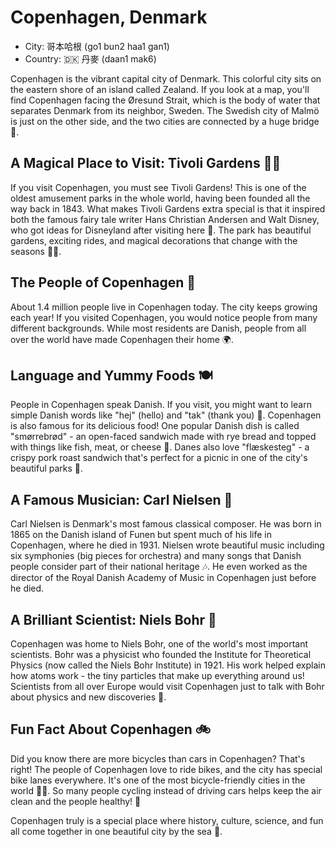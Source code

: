 # Copenhagen, Denmark

- City: 哥本哈根 (go1 bun2 haa1 gan1)
- Country: 🇩🇰 丹麥 (daan1 mak6)

Copenhagen is the vibrant capital city of Denmark. This colorful city sits on the eastern shore of an island called Zealand. If you look at a map, you'll find Copenhagen facing the Øresund Strait, which is the body of water that separates Denmark from its neighbor, Sweden. The Swedish city of Malmö is just on the other side, and the two cities are connected by a huge bridge 🌉.

## A Magical Place to Visit: Tivoli Gardens 🎢🎠

If you visit Copenhagen, you must see Tivoli Gardens! This is one of the oldest amusement parks in the whole world, having been founded all the way back in 1843. What makes Tivoli Gardens extra special is that it inspired both the famous fairy tale writer Hans Christian Andersen and Walt Disney, who got ideas for Disneyland after visiting here 🌟. The park has beautiful gardens, exciting rides, and magical decorations that change with the seasons 🌷🎡.

## The People of Copenhagen 👥

About 1.4 million people live in Copenhagen today. The city keeps growing each year! If you visited Copenhagen, you would notice people from many different backgrounds. While most residents are Danish, people from all over the world have made Copenhagen their home 🌍.

## Language and Yummy Foods 🍽️

People in Copenhagen speak Danish. If you visit, you might want to learn simple Danish words like "hej" (hello) and "tak" (thank you) 💬. Copenhagen is also famous for its delicious food! One popular Danish dish is called "smørrebrød" - an open-faced sandwich made with rye bread and topped with things like fish, meat, or cheese 🥪. Danes also love "flæskesteg" - a crispy pork roast sandwich that's perfect for a picnic in one of the city's beautiful parks 🌳.

## A Famous Musician: Carl Nielsen 🎼

Carl Nielsen is Denmark's most famous classical composer. He was born in 1865 on the Danish island of Funen but spent much of his life in Copenhagen, where he died in 1931. Nielsen wrote beautiful music including six symphonies (big pieces for orchestra) and many songs that Danish people consider part of their national heritage 🎶. He even worked as the director of the Royal Danish Academy of Music in Copenhagen just before he died.

## A Brilliant Scientist: Niels Bohr 🔬

Copenhagen was home to Niels Bohr, one of the world's most important scientists. Bohr was a physicist who founded the Institute for Theoretical Physics (now called the Niels Bohr Institute) in 1921. His work helped explain how atoms work - the tiny particles that make up everything around us! Scientists from all over Europe would visit Copenhagen just to talk with Bohr about physics and new discoveries 🧪.

## Fun Fact About Copenhagen 🚲

Did you know there are more bicycles than cars in Copenhagen? That's right! The people of Copenhagen love to ride bikes, and the city has special bike lanes everywhere. It's one of the most bicycle-friendly cities in the world 🚴‍♂️. So many people cycling instead of driving cars helps keep the air clean and the people healthy! 🌿

Copenhagen truly is a special place where history, culture, science, and fun all come together in one beautiful city by the sea 🌊.